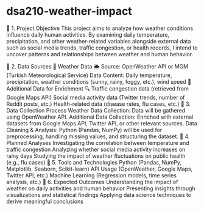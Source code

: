 # dsa210-weather-impact
📌 1. Project Objective
This project aims to analyze how weather conditions influence daily human activities. By examining daily temperature, precipitation, and other weather-related variables alongside external data such as social media trends, traffic congestion, or health records, I intend to uncover patterns and relationships between weather and human behavior.

📌 2. Data Sources
🔹 Weather Data 🌦️
Source: OpenWeather API or MGM (Turkish Meteorological Service)
Data Content: Daily temperature, precipitation, weather conditions (sunny, rainy, foggy, etc.), wind speed
🔹 Additional Data for Enrichment 🔍
Traffic congestion data (retrieved from Google Maps API)
Social media activity data (Twitter trends, number of Reddit posts, etc.)
Health-related data (disease rates, flu cases, etc.)
📌 3. Data Collection Process
Weather Data Collection: Data will be gathered using OpenWeather API.
Additional Data Collection: Enriched with external datasets from Google Maps API, Twitter API, or other relevant sources.
Data Cleaning & Analysis: Python (Pandas, NumPy) will be used for preprocessing, handling missing values, and structuring the dataset.
📌 4. Planned Analyses
Investigating the correlation between temperature and traffic congestion
Analyzing whether social media activity increases on rainy days
Studying the impact of weather fluctuations on public health (e.g., flu cases)
📌 5. Tools and Technologies
Python (Pandas, NumPy, Matplotlib, Seaborn, Scikit-learn)
API Usage (OpenWeather, Google Maps, Twitter API, etc.)
Machine Learning (Regression models, time series analysis, etc.)
📌 6. Expected Outcomes
Understanding the impact of weather on daily activities and human behavior
Presenting insights through visualizations and statistical findings
Applying data science techniques to derive meaningful conclusions
